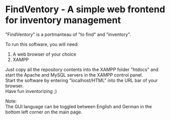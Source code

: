 # FindVentory - A simple web frontend <br> for inventory management

"FindVentory" is a portmanteau of "to find" and "inventory".

To run this software, you will need: <br>

1) A web browser of your choice <br>
2) XAMPP <br>


Just copy all the repository contents into the XAMPP folder "htdocs" and start the Apache and MySQL servers in the XAMPP control panel. <br>
Start the software by entering "localhost/HTML" into the URL bar of your browser. <br>
Have fun inventorizing ;)

Note: <br> 
The GUI language can be toggled between English and German in the bottom left corner on the main page. <br>
